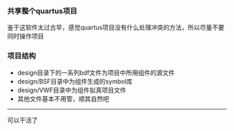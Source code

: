 ### 共享整个quartus项目
  鉴于这软件太过古早，感觉quartus项目没有什么处理冲突的方法，所以尽量不要同时操作项目
  

### 项目结构
  - design目录下的一系列bdf文件为项目中所用组件的源文件
  - design/BSF目录中为组件生成的symbol库
  - design/VWF目录中为组件拟真项目文件
  - 其他文件基本不用管，顺其自然吧
---
可以干活了
